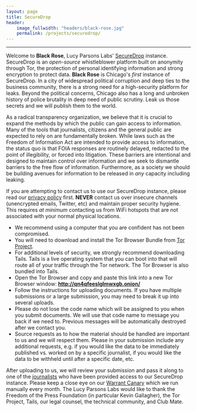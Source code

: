 ```yaml
---
layout: page
title: SecureDrop 
header:
    image_fullwidth: "headers/black-rose.jpg"
    permalink: /projects/securedrop/
---
```


------------------------
Welcome to **Black Rose**, Lucy Parsons Labs' [SecureDrop](https://securedrop.org/) instance. SecureDrop is an _open-source_ whistleblower platform built on anonymity through Tor, the protection of personal identifying information and strong encryption to protect data. **Black Rose** is Chicago's _first_ instance of SecureDrop. In a city of widespread political corruption and deep ties to the business community, there is a strong need for a high-security platform for leaks. Beyond the political concerns, Chicago also has a long and unbroken history of police brutality in deep need of public scrutiny. Leak us those secrets and we will publish them to the world. 

As a radical transparency organization, we believe that it is crucial to expand the methods by which the public can gain access to information. Many of the tools that journalists, citizens and the general public are expected to rely on are fundamentally broken. While laws such as the Freedom of Information Act are intended to provide access to information, the status quo is that FOIA responses are routinely delayed, redacted to the point of illegibility, or forced into litigation.  These barriers are intentional and designed to maintain control over information and we seek to dismantle barriers to the free flow of information. Furthermore, as a society we should be building avenues for information to be released in _any_ capacity including leaking. 

If you are attempting to contact us to use our SecureDrop instance, please read our [privacy policy](https://www.lucyparsonslabs.com/securedrop/privacypolicy/) first. **NEVER** contact us over insecure channels (unencrypted emails, Twitter, etc) and maintain proper security hygiene. This requires _at minimum_ contacting us from WiFi hotspots that are not associated with your normal physical locations.  

* We recommend using a computer that you are confident has not been compromised. 
* You will need to download and install the Tor Browser Bundle from [Tor Project](https://www.torproject.org).
* For additional levels of security, we strongly recommend downloading Tails. Tails is a live operating system that you can boot into that will route all of your traffic through the Tor network. The Tor Browser is also bundled into Tails.      
* Open the Tor Browser and copy and paste this link into a new Tor Browser window: **http://qn4qfeeslglmwxgb.onion/**
* Follow the instructions for uploading documents. If you have multiple submissions or a large submission, you may need to break it up into several uploads. 
* Please do not lose the code name which will be assigned to you when you submit documents. We will use that code name to message you back if we need to. Previous messages will be automatically destroyed after we contact you. 
* Source requests as to how the material should be handled are important to us and we will respect them. Please in your submission include any additional requests, e.g. if you would like the data to be immediately published vs. worked on by a specific journalist, if you would like the data to be withheld until after a specific date, etc.

After uploading to us, we will review your submission and pass it along to one of the [journalists](https://lucyparsonslabs.com/securedrop/journalism/) who have been provided access to our SecureDrop instance. Please keep a close eye on our [Warrant Canary](https://lucyparsonslabs.com/canary/) which we run manually every month. 
The Lucy Parsons Labs would like to thank the Freedom of the Press Foundation (in particular Kevin Gallagher), the Tor Project, Tails, our legal counsel, the technical community, and Club Mate. 
